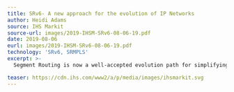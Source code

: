```yaml
---
title: SRv6- A new approach for the evolution of IP Networks
author: Heidi Adams
source: IHS Markit
source-url: images/2019-IHSM-SRv6-08-06-19.pdf
date: 2019-08-06
eurl: images/2019-IHSM-SRv6-08-06-19.pdf
technology: 'SRv6, SRMPLS'
excerpt: >-
  Segment Routing is now a well-accepted evolution path for simplifying IP/MPLS networks and for providing a solution to address the emerging requirements of 5G/IoT and service virtualization. We believe SR-MPLS and SRv6 will be increasingly deployed in service provider, enterprise, and data center networks. However, it is still early days for SRv6, and there is still a lot of work ahead to develop the vendor ecosystem and get to standardized, interoperable implementations of key features and services.

teaser: https://cdn.ihs.com/www2/a/p/media/images/ihsmarkit.svg
---
```

